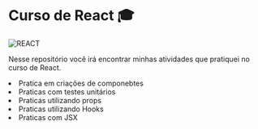 # Curso de React 🎓
<img aling='center' alt= 'REACT' src='https://img.shields.io/badge/React-20232A?style=for-the-badge&logo=react&logoColor=61DAFB'/>

Nesse repositório você irá encontrar minhas atividades que pratiquei no curso de React.
<li>Pratica em criações de componebtes</li>
<li>Praticas com testes unitários</li>
<li>Praticas utilizando props</li>
<li>Praticas utilizando Hooks</li>
<li>Praticas com JSX</li>




